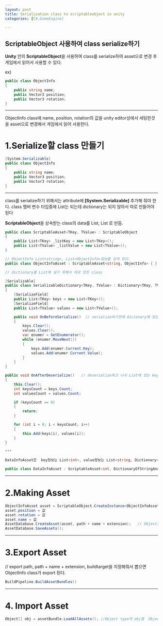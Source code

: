```yaml
---
layout: post
title: Serialization class to scriptableobject in unity
categories: [C#,GameEngine]

---
```


##  ScriptableObject 사용하여 class serialize하기

**Unity** 안의 **ScriptableObject**을 사용하여 class를 serialize하여 asset으로 변경 후 게임에서 읽어서 사용할 수 있다.

ex)

```c#
public class ObjectInfo
{
	public string name;
	public Vector3 position;
	public Vector3 rotation;
}
```

***

ObjectInfo class에 name, position, rotation의 값을 unity editor상에서 세팅한것을 asset으로 변경해서 게임에서 읽어 사용한다.

# 1.Serialize할 class 만들기

```c#
[System.Serializable]
public class ObjectInfo
{
	public string name;
	public Vector3 position;
	public Vector3 rotation;
}
```

***

class를 serialize하기 위해서는 attribute에 **[System.Serializable]** 추가해 줘야 한다. class 멤버 변수 타입중에  List는 되는데 dictionary는 되지 않아서 따로 만들어야된다

**ScriptableObject**을 상속받는 class의 data를 List<TKey>, List<TValue> 로 만듬.

```c#
public class ScriptableAsset<TKey, TValue> : ScriptableObject
{
	public List<TKey> _listKey = new List<TKey>();
	public List<TValue> _listValue = new List<TValue>();
}
```

```c#
// ObjectInfo List<string>, List<ObjectInfo>정보를 갖게 된다.
public class ObjectInfoAsset : ScriptableAsset<string, ObjectInfo> { }
```

```c#
// dictionary를 List에 넣기 위해서 따로 만든 class

[Serializable]
public class SerializableDictionary<TKey, TValue> : Dictionary<TKey, TValue>, ISerializationCallbackReceiver
{
	[SerializeField]
	public List<TKey> keys = new List<TKey>();
	[SerializeField]
	public List<TValue> values = new List<TValue>();

	public void OnBeforeSerialize()  // serialize하기전에 dicionary에 있는 key값과 value를 옮겨 넣는다.
	{
		keys.Clear();
		values.Clear();
		var enumer = GetEnumerator();
		while (enumer.MoveNext())
		{
			keys.Add(enumer.Current.Key);
			values.Add(enumer.Current.Value);
		}
	}
}

public void OnAfterDeserialize()   // deserialize하고 나서 List에 있는 key값과 value를 dictionary에 옮겨 넣는다.
{
	this.Clear();
	int keysCount = keys.Count;
	int valuesCount = values.Count;

	if (keysCount == 0)
	{
		return;
	}

	for (int i = 0; i < keysCount; i++)
	{
		this.Add(keys[i], values[i]);
	}
}

***

DataInfoAsset은  key정보는 List<int>, value정보는 List<string, Dictionary<string, string>>을 갖게 된다.

public class DataInfoAsset : ScriptableAsset<int, DictionaryOfStringAndString> { }
 ```

***

# 2.Making Asset

```c#
ObjectInfoAsset asset = ScriptableObject.CreateInstance<ObjectInfoAsset>();
asset.position = 값
asset.rotation = 값
asset.name = 값
AssetDatabase.CreateAsset(asset, path + name + extension);   // ObjectInfo 정보가 있는 .asset파일을 path 경로 name.extention 으로 생성
AssetDatabase.SaveAssets();
```

***

# 3.Export Asset

// export path, path + name + extension, buildtarget을 지정해줘서 뽑으면 ObjectInfo class가 export 된다.

```c#
BuildPipeline.BuildAssetBundles()
```

***

# 4. Import Asset

```c#
Object[] obj = assetBundle.LoadAllAssets(); //Object type의 obj를  ObjectInfo 로 형변환 후 사용하면된다.
```
